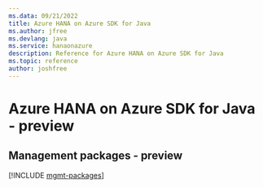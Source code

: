 ```yaml
---
ms.data: 09/21/2022
title: Azure HANA on Azure SDK for Java
ms.author: jfree
ms.devlang: java
ms.service: hanaonazure
description: Reference for Azure HANA on Azure SDK for Java
ms.topic: reference
author: joshfree
---
```

# Azure HANA on Azure SDK for Java - preview

## Management packages - preview
[!INCLUDE [mgmt-packages](hana-on-azure-mgmt-index.md)]